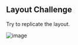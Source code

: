 ## Layout Challenge

Try to replicate the layout.

![image](https://user-images.githubusercontent.com/48730376/152251643-cd37516f-7e15-4d6f-9e68-a87b39b6929c.png)
